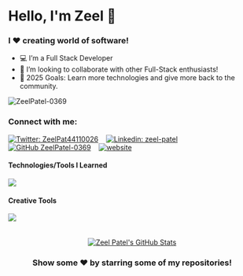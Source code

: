 # Hello, I'm Zeel 👋

### I ❤️ creating  world of software!
- 💻 I’m a Full Stack Developer 
- 🤝 I’m looking to collaborate with other Full-Stack enthusiasts!
- 🎯 2025 Goals: Learn more technologies and give more back to the community.

<p align="left"> <img src="https://komarev.com/ghpvc/?username=ZeelPatel-0369&label= Profile+Views&color=orange&style=plastic&label=Profile+views" alt="ZeelPatel-0369" /> </p>

### Connect with me:

[![Twitter: ZeelPat44110026](https://skillicons.dev/icons?i=twitter)](https://twitter.com/ZeelPat44110026)&nbsp;&nbsp;&nbsp;
[![Linkedin: zeel-patel](https://skillicons.dev/icons?i=linkedin)](https://www.linkedin.com/in/zeel-patel-08a839181/)&nbsp;&nbsp;&nbsp;
[![GitHub ZeelPatel-0369](https://skillicons.dev/icons?i=github)](https://github.com/ZeelPatel-0369)&nbsp;&nbsp;&nbsp;
[![website](https://img.shields.io/badge/Portfolio-zeel--patel.com-brightgreen)][website]


#### Technologies/Tools I Learned
<img src="https://skillicons.dev/icons?i=html,css,js,react,tailwind,mysql,py,java,git,linux,vscode,bash,c,cs,cpp,eclipse,discord,php,spring,kotlin,idea,gradle,androidstudio" />

#### Creative Tools
<img src="https://skillicons.dev/icons?i=xd,pr,ps,ai,au" />

<br />
<br />
<br />

<div align="center">
 
<a href="https://github.com/ZeelPatel-0369">
 <img src="https://github-readme-stats.vercel.app/api?username=ZeelPatel-0369&show_icons=true&theme=dark&line_height=27" alt="Zeel Patel's GitHub Stats"/>
</a>

### Show some ❤️ by starring some of my repositories!

</div>

[draf]: https://zeelpatel369.netlify.app/
[website]: https://zeel-patel.com/?utm_source=%22github%22&utm_medium=%22social-media%22
[twitter]: https://twitter.com/ZeelPat44110026
[linkedin]:https://www.linkedin.com/in/zeel-patel-08a839181/
[github]: https://github.com/ZeelPatel-0369

